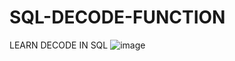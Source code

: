 # SQL-DECODE-FUNCTION
LEARN DECODE IN SQL
![image](https://user-images.githubusercontent.com/20369800/153684565-711b297f-cce4-444b-aa50-cba0bee37bae.png)
